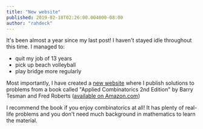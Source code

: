 ```yaml
---
title: "New website"
published: 2019-02-18T02:26:00.004000-08:00
author: "rahdeck"
---
```

It's been almost a year since my last post! I haven't stayed idle throughout this time. I managed to:  

- quit my job of 13 years
- pick up beach volleyball
- play bridge more regularly

Most importantly, I have created a [new website](https://rahdeck.github.io/) where I publish solutions to problems from a book called "Applied Combinatorics 2nd Edition" by Barry Tesman and Fred Roberts ([available on Amazon.com](https://www.amazon.com/Applied-Combinatorics-Fred-Roberts/dp/1420099825/))

I recommend the book if you enjoy combinatorics at all! It has plenty of real-life problems and you don't need much background in mathematics to learn the material. 
